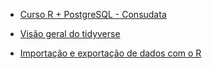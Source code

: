 
- [Curso R + PostgreSQL - Consudata](https://rpsql.consudata.com.br/syllabus.html)

- [Visão geral do tidyverse](https://direito.consudata.com.br/jurimetria/tidyverse/)

- [Importação e exportação de dados com o R](https://direito.consudata.com.br/jurimetria/readr/)
